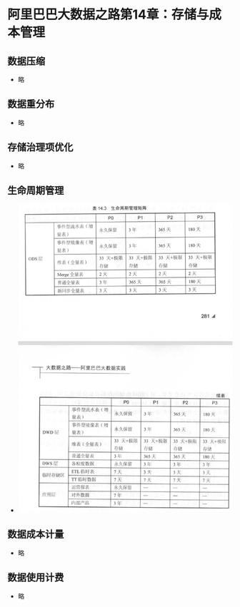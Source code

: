 <head>
<link href = '../../css/notestyle.css' rel = 'stylesheet' type = 'text/css'>
</head>

# 阿里巴巴大数据之路第14章：存储与成本管理
## 数据压缩
* 略
## 数据重分布
* 略
## 存储治理项优化
* 略
## 生命周期管理
* ![202306133](../../file/p/202306133.png)
## 数据成本计量
* 略
## 数据使用计费
* 略


